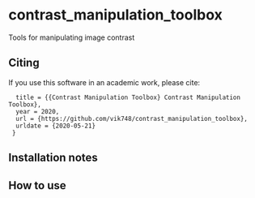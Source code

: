 # contrast_manipulation_toolbox
Tools for manipulating image contrast

## 
## Citing

If you use this software in an academic work, please cite:
```@online{Contrast Manipulation Toolbox, author = {Vikrant Shah}, 
  title = {{Contrast Manipulation Toolbox} Contrast Manipulation Toolbox}, 
  year = 2020, 
  url = {https://github.com/vik748/contrast_manipulation_toolbox}, 
  urldate = {2020-05-21} 
 } 
```

## Installation notes
 

## How to use

